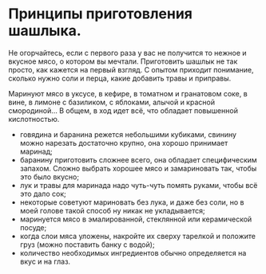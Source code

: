 # Принципы приготовления шашлыка.
Не огорчайтесь, если с первого раза у вас не получится то нежное и вкусное мясо, о котором вы мечтали. Приготовить шашлык не так просто, как кажется на первый взгляд. С опытом приходит понимание, сколько нужно соли и перца, какие добавить травы и приправы.

Маринуют мясо в уксусе, в кефире, в томатном и гранатовом соке, в вине, в лимоне с базиликом, с яблоками, алычой и красной смородиной… В общем, в ход идет всё, что обладает повышенной кислотностью.

- говядина и баранина режется небольшими кубиками, свинину можно нарезать достаточно крупно, она хорошо принимает маринад;
- баранину приготовить сложнее всего, она обладает специфическим запахом. Сложно выбрать хорошее мясо и замариновать так, чтобы это было вкусно;
- лук и травы для маринада надо чуть-чуть помять руками, чтобы всё это дало сок;
- некоторые советуют мариновать без лука, и даже без соли, но в моей голове такой способ ну никак не укладывается;
- маринуется мясо в эмалированной, стеклянной или керамической посуде;
- когда слои мяса уложены, накройте их сверху тарелкой и положите груз (можно поставить банку с водой);
- количество необходимых ингредиентов обычно определяется на вкус и на глаз.
